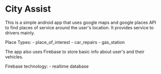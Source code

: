 # City Assist

This is a simple android app that uses google maps and google places API
to find places of service around the user's location. It provides service
to drivers mainly.

Place Types:
	- place_of_interest
	- car_repairs
	- gas_station
	
The app also uses Firebase to store basic info about user's and their vehicles.

Firebase technology:
	- realtime database
